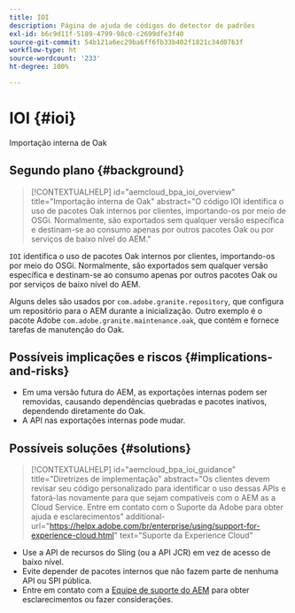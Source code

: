 ```yaml
---
title: IOI
description: Página de ajuda de códigos do detector de padrões
exl-id: b6c9d11f-5189-4799-98c0-c2699dfe3f40
source-git-commit: 54b121a6ec29ba6ff6fb33b402f1821c34d0763f
workflow-type: ht
source-wordcount: '233'
ht-degree: 100%

---
```


# IOI {#ioi}

Importação interna de Oak

## Segundo plano {#background}

>[!CONTEXTUALHELP]
>id="aemcloud_bpa_ioi_overview"
>title="Importação interna de Oak"
>abstract="O código IOI identifica o uso de pacotes Oak internos por clientes, importando-os por meio de OSGi. Normalmente, são exportados sem qualquer versão específica e destinam-se ao consumo apenas por outros pacotes Oak ou por serviços de baixo nível do AEM."

`IOI` identifica o uso de pacotes Oak internos por clientes, importando-os por meio do OSGi. Normalmente, são exportados sem qualquer versão específica e destinam-se ao consumo apenas por outros pacotes Oak ou por serviços de baixo nível do AEM.

Alguns deles são usados por `com.adobe.granite.repository`, que configura um repositório para o AEM durante a inicialização. Outro exemplo é o pacote Adobe `com.adobe.granite.maintenance.oak`, que contém e fornece tarefas de manutenção do Oak.

## Possíveis implicações e riscos {#implications-and-risks}

* Em uma versão futura do AEM, as exportações internas podem ser removidas, causando dependências quebradas e pacotes inativos, dependendo diretamente do Oak.
* A API nas exportações internas pode mudar.

## Possíveis soluções {#solutions}

>[!CONTEXTUALHELP]
>id="aemcloud_bpa_ioi_guidance"
>title="Diretrizes de implementação"
>abstract="Os clientes devem revisar seu código personalizado para identificar o uso dessas APIs e fatorá-las novamente para que sejam compatíveis com o AEM as a Cloud Service. Entre em contato com o Suporte da Adobe para obter ajuda e esclarecimentos"
>additional-url="https://helpx.adobe.com/br/enterprise/using/support-for-experience-cloud.html" text="Suporte da Experience Cloud"

* Use a API de recursos do Sling (ou a API JCR) em vez de acesso de baixo nível.
* Evite depender de pacotes internos que não fazem parte de nenhuma API ou SPI pública.
* Entre em contato com a [Equipe de suporte do AEM](https://helpx.adobe.com/br/enterprise/using/support-for-experience-cloud.html) para obter esclarecimentos ou fazer considerações.
